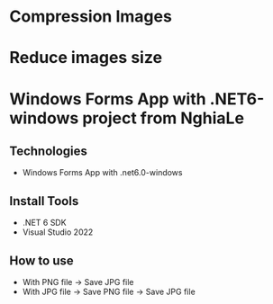 # Compression Images
# Reduce images size

# Windows Forms App with .NET6-windows project from NghiaLe
## Technologies
- Windows Forms App with .net6.0-windows

## Install Tools
- .NET 6 SDK
- Visual Studio 2022

## How to use
- With PNG file -> Save JPG file
- With JPG file -> Save PNG file -> Save JPG file
